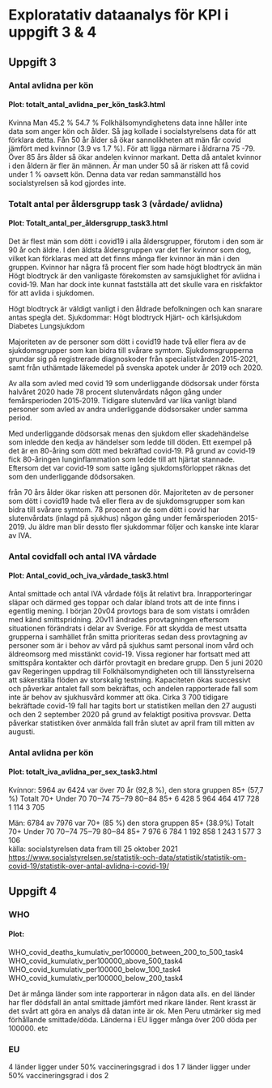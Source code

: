 # Exploratativ dataanalys för KPI i uppgift 3 & 4

## Uppgift 3
### Antal avlidna per kön
#### Plot: totalt_antal_avlidna_per_kön_task3.html 
Kvinna  Man 
45.2 %  54.7 %
Folkhälsomyndighetens data inne håller inte data som anger kön och ålder. Så jag kollade i socialstyrelsens data för att förklara detta.
Fån 50 år ålder så ökar sannolikheten att män får covid jämfört med kvinnor (3.9 vs 1.7 %). För att ligga närmare i åldrarna 75 -79. Över 85 års ålder så ökar andelen kvinnor markant. Detta då antalet kvinnor i den åldern är fler än männen. Är man under 50 så är risken att få covid under 1 % oavsett kön.
Denna data var redan sammanställd hos socialstyrelsen så kod gjordes inte.



### Totalt antal per åldersgrupp task 3 (vårdade/ avlidna)
#### Plot: Totalt_antal_per_åldersgrupp_task3.html
Det är flest män som dött i covid19 i alla åldersgrupper, förutom i den som är 90 år och äldre. 
I den äldsta åldersgruppen var det fler kvinnor som dog, vilket kan förklaras med att det finns många fler kvinnor än män i den gruppen.
Kvinnor har några få procent fler som hade högt blodtryck än män
Högt blodtryck är den vanligaste förekomsten av samsjuklighet för avlidna i covid‑19. 
Man har dock inte kunnat fastställa att det skulle vara en riskfaktor för att avlida i sjukdomen.

Högt blodtryck är väldigt vanligt i den åldrade befolkningen och kan snarare antas spegla det.
Sjukdommar:
Högt blodtryck
Hjärt- och kärlsjukdom
Diabetes
Lungsjukdom

Majoriteten av de personer som dött i covid19 hade två eller flera av de sjukdomsgrupper som kan bidra till svårare symtom.
Sjukdomsgrupperna grundar sig på registrerade diagnoskoder från specialistvården 2015‑2021, samt från uthämtade läkemedel på svenska apotek under år 2019 och 2020.

Av alla som avled med covid 19 som underliggande dödsorsak under första halvåret 2020 hade 78 procent slutenvårdats någon gång under femårsperioden 2015‑2019. Tidigare slutenvård var lika vanligt bland personer som avled av andra underliggande dödsorsaker under samma period.

Med underliggande dödsorsak menas den sjukdom eller skadehändelse som inledde den kedja av händelser som ledde till döden. Ett exempel på det är en 80-åring som dött med bekräftad covid‑19. På grund av covid‑19 fick 80-åringen lunginflammation som ledde till att hjärtat stannade. Eftersom det var covid‑19 som satte igång sjukdomsförloppet räknas det som den underliggande dödsorsaken.

från 70 års ålder ökar risken att personen dör.
Majoriteten av de personer som dött i covid19 hade två eller flera av de sjukdomsgrupper som kan bidra till svårare symtom.
78 procent av de som dött i covid har slutenvårdats (inlagd på sjukhus) någon gång under femårsperioden 2015-2019.
Ju äldre man blir dessto fler sjukdommar följer och kanske inte klarar av IVA. 


### Antal covidfall och antal IVA vårdade
#### Plot: Antal_covid_och_iva_vårdade_task3.html
Antal smittade och antal IVA vårdade följs åt relativt bra. 
Inrapporteringar släpar och därmed ges toppar och dalar ibland trots att de inte finns i egentlig mening.
I början 20v04 provtogs bara de som vistats i områden med känd smittspridning.
20v11 ändrades provtagningen eftersom situationen förändrats i delar av Sverige. 
För att skydda de mest utsatta grupperna i samhället från smitta prioriteras sedan dess provtagning av personer som är i behov av vård på sjukhus samt personal inom vård och äldreomsorg med misstänkt covid-19. Vissa regioner har fortsatt med att smittspåra kontakter och därför provtagit en bredare grupp.
Den 5 juni 2020 gav Regeringen uppdrag till Folkhälsomyndigheten och till länsstyrelserna att säkerställa flöden av storskalig testning. Kapaciteten ökas successivt och påverkar antalet fall som bekräftas, och andelen rapporterade fall som inte är behov av sjukhusvård kommer att öka.
Cirka 3 700 tidigare bekräftade covid-19 fall har tagits bort ur statistiken mellan den 27 augusti och den 2 september 2020 på grund av felaktigt positiva provsvar. Detta påverkar statistiken över anmälda fall från slutet av april fram till mitten av augusti.


### Antal avlidna per kön
#### Plot: totalt_iva_avlidna_per_sex_task3.html
Kvínnor: 5964 av 6424 var över 70 år  (92,8 %), den stora gruppen 85+ (57,7 %)
Totalt		70+		Under 70 		70‒74		75‒79		80‒84		85+
6 428		5 964		464			417			728			1 114		3 705	

Män: 6784 av 7976 var 70+ (85 %) den stora gruppen 85+ (38.9%)
Totalt		70+		Under 70 		70‒74		75‒79		80‒84		85+	
7 976		6 784	1 192			858			1 243		1 577		3 106	
källa: socialstyrelsen data fram till 25 oktober 2021
https://www.socialstyrelsen.se/statistik-och-data/statistik/statistik-om-covid-19/statistik-over-antal-avlidna-i-covid-19/


## Uppgift 4
### WHO
#### Plot: 
WHO_covid_deaths_kumulativ_per100000_between_200_to_500_task4
WHO_covid_kumulativ_per100000_above_500_task4
WHO_covid_kumulativ_per100000_below_100_task4
WHO_covid_kumulativ_per100000_below_200_task4 

Det är många länder som inte rapporterar in någon data alls.
en del länder har fler dödsfall än antal smittade jämfört med rikare länder.
Rent krasst är det svårt att göra en analys då datan inte är ok. Men Peru utmärker sig med förhållande smittade/döda. Länderna i EU ligger  många över 200 döda per 100000. etc


### EU
4 länder ligger under 50% vaccineringsgrad i dos 1
7 länder ligger under 50% vaccineringsgrad i dos 2

